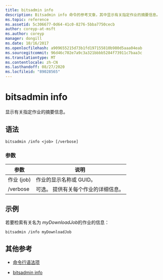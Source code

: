 ```yaml
---
title: bitsadmin info
description: Bitsadmin info 命令的参考文章，其中显示有关指定作业的摘要信息。
ms.topic: reference
ms.assetid: 5c306677-0d64-41c0-8276-5bba7750cecb
author: coreyp-at-msft
ms.author: coreyp
manager: dongill
ms.date: 10/16/2017
ms.openlocfilehash: a909655215d73b1fd197155810b980d5aaa04eab
ms.sourcegitcommit: 96d46c702e7a9c3a321bbbb5284f73911c7baa3c
ms.translationtype: MT
ms.contentlocale: zh-CN
ms.lasthandoff: 08/27/2020
ms.locfileid: "89028565"
---
```

# <a name="bitsadmin-info"></a>bitsadmin info

显示有关指定作业的摘要信息。

## <a name="syntax"></a>语法

```
bitsadmin /info <job> [/verbose]
```

### <a name="parameters"></a>参数

| 参数 | 说明 |
| -------------- | -------------- |
| 作业 (job) | 作业的显示名称或 GUID。 |
| /verbose | 可选。 提供有关每个作业的详细信息。 |

## <a name="examples"></a>示例

若要检索有关名为 *myDownloadJob*的作业的信息：

```
bitsadmin /info myDownloadJob
```

## <a name="additional-references"></a>其他参考

- [命令行语法项](command-line-syntax-key.md)

- [bitsadmin info](bitsadmin-info.md)
